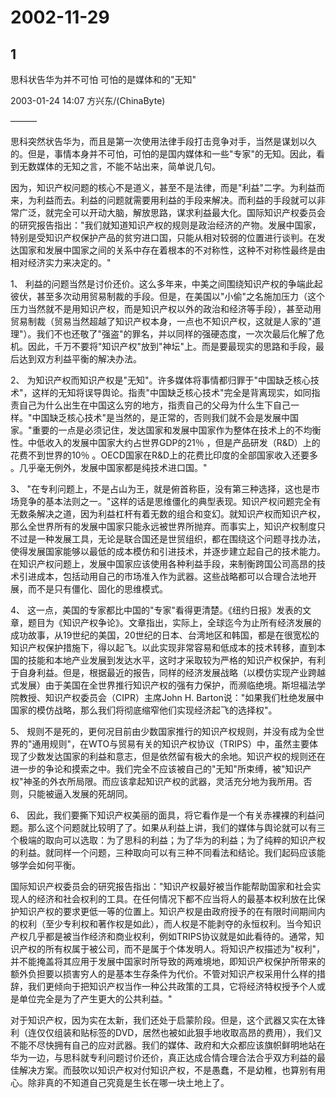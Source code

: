 # 2002-11-29

## 1

思科状告华为并不可怕 可怕的是媒体和的"无知" 

2003-01-24 14:07 方兴东/(ChinaByte) 

——— 


思科突然状告华为，而且是第一次使用法律手段打击竞争对手，当然是谋划以久的。但是，事情本身并不可怕，可怕的是国内媒体和一些"专家"的无知。因此，看到无数媒体的无知之言，不能不站出来，简单说几句。 

因为，知识产权问题的核心不是道义，甚至不是法律，而是"利益"二字。为利益而来，为利益而去。利益的问题就需要用利益的手段来解决。而利益的手段就可以非常广泛，就完全可以开动大脑，解放思路，谋求利益最大化。国际知识产权委员会的研究报告指出："我们就知道知识产权的规则是政治经济的产物。发展中国家，特别是受知识产权保护产品的贫穷进口国，只能从相对较弱的位置进行谈判。在发达国家和发展中国家之间的关系中存在着根本的不对称性，这种不对称性最终是由相对经济实力来决定的。" 

1、 利益的问题当然是讨价还价。这么多年来，中美之间围绕知识产权的争端此起彼伏，甚至多次动用贸易制裁的手段。但是，在美国以"小偷"之名施加压力（这个压力当然就不是用知识产权，而是知识产权以外的政治和经济等手段），甚至动用贸易制裁（贸易当然超越了知识产权本身，一点也不知识产权，这就是人家的"道理"）。我们不也还敬了"强盗"的罪名，并以同样的强硬态度，一次次最后化解了危机。因此，千万不要将"知识产权"放到"神坛"上。而是要最现实的思路和手段，最后达到双方利益平衡的解决办法。 

2、 为知识产权而知识产权是"无知"。许多媒体将事情都归罪于"中国缺乏核心技术"，这样的无知将误导舆论。指责"中国缺乏核心技术"完全是背离现实，如同指责自己为什么出生在中国这么穷的地方，指责自己的父母为什么生下自己一样。"中国缺乏核心技术"是当然的，是正常的，否则我们就不会是发展中国家。"重要的一点是必须记住，发达国家和发展中国家作为整体在技术上的不均衡性。中低收入的发展中国家大约占世界GDP的21％ ，但是产品研发（R&D）上的花费不到世界的10％ 。OECD国家在R&D上的花费比印度的全部国家收入还要多 。几乎毫无例外，发展中国家都是纯技术进口国。" 


3、 "在专利问题上，不是占山为王，就是俯首称臣，没有第三种选择，这也是市场竞争的基本法则之一。"这样的话是思维僵化的典型表现。知识产权问题完全有无数条解决之道，因为利益杠杆有着无数的组合和变幻。就知识产权而知识产权，那么全世界所有的发展中国家只能永远被世界所抛弃。而事实上，知识产权制度只不过是一种发展工具，无论是联合国还是世贸组织，都在围绕这个问题寻找办法，使得发展国家能够以最低的成本模仿和引进技术，并逐步建立起自己的技术能力。在知识产权问题上，发展中国家应该使用各种利益手段，来制衡跨国公司高昂的技术引进成本，包括动用自己的市场准入作为武器。这些战略都可以合理合法地开展，而不是只有僵化、固化的思维模式。 

4、 这一点，美国的专家都比中国的"专家"看得更清楚。《纽约日报》发表的文章，题目为《知识产权争论》。文章指出，实际上，全球迄今为止所有经济发展的成功故事，从19世纪的美国，20世纪的日本、台湾地区和韩国，都是在很宽松的知识产权保护措施下，得以起飞。以此实现非常容易和低成本的技术转移，直到本国的技能和本地产业发展到发达水平，这时才采取较为严格的知识产权保护，有利于自身利益。但是，根据最近的报告，同样的经济发展战略（以模仿实现产业跨越式发展）由于美国在全世界推行知识产权的强有力保护，而濒临绝境。斯坦福法学院教授、知识产权委员会（CIPR）主席John H. Barton说："如果我们杜绝发展中国家的模仿战略，那么我们将彻底缩窄他们实现经济起飞的选择权"。 

5、 规则不是死的，更何况目前由少数国家推行的知识产权规则，并没有成为全世界的"通用规则"，在WTO与贸易有关的知识产权协议（TRIPS）中，虽然主要体现了少数发达国家的利益和意志，但是依然留有极大的余地。知识产权的规则还在进一步的争论和摸索之中。我们完全不应该被自己的"无知"所束缚，被"知识产权"神圣的外衣所局限。而应该拿起知识产权的武器，灵活充分地为我所用。否则，只能被逼入发展的死胡同。 

6、 因此，我们要撕下知识产权美丽的面具，将它看作是一个有关赤裸裸的利益问题。那么这个问题就比较明了了。如果从利益上讲，我们的媒体与舆论就可以有三个极端的取向可以选取：为了思科的利益；为了华为的利益；为了纯粹的知识产权的利益。就同样一个问题，三种取向可以有三种不同看法和结论。我们起码应该能够学会如何平衡。 

国际知识产权委员会的研究报告指出："知识产权最好被当作能帮助国家和社会实现人的经济和社会权利的工具。在任何情况下都不应当将人的最基本权利放在比保护知识产权的要求更低一等的位置上。知识产权是由政府授予的在有限时间期间内的权利（至少专利权和著作权是如此），而人权是不能剥夺的永恒权利。当今知识产权几乎都是被当作经济和商业权利，例如TRIPS协议就是如此看待的。通常，知识产权的所有权属于被公司，而不是属于个体发明人。将知识产权描述为"权利"，并不能掩盖将其应用于发展中国家时所导致的两难境地，即知识产权保护所带来的额外负担要以损害穷人的是基本生存条件为代价。不管对知识产权采用什么样的措辞，我们更倾向于把知识产权当作一种公共政策的工具，它将经济特权授予个人或是单位完全是为了产生更大的公共利益。" 

对于知识产权，因为实在太新，我们还处于启蒙阶段。但是，这个武器又实在太锋利（连仅仅组装和贴标签的DVD，居然也被如此狠手地收取高昂的费用），我们又不能不尽快拥有自己的应对武器。我们的媒体、政府和大众都应该旗帜鲜明地站在华为一边，与思科就专利问题讨价还价，真正达成合情合理合法合乎双方利益的最佳解决方案。而鼓吹以知识产权对付知识产权，不是愚蠢，不是幼稚，也算别有用心。除非真的不知道自己究竟是生长在哪一块土地上了。　  　  　  

